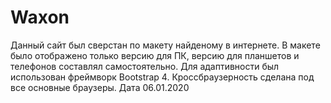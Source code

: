 # Waxon
Данный сайт был сверстан по макету найденому в интернете. В макете было отображено только версию для ПК, версию для планшетов и телефонов составлял самостоятельно.
Для адаптивности был использован фреймворк Bootstrap 4.
Кроссбраузерность сделана под все основные браузеры.
Дата 06.01.2020

